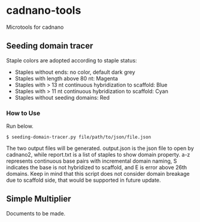 # cadnano-tools
Microtools for cadnano
## Seeding domain tracer
Staple colors are adopted according to staple status:
* Staples without ends: no color, default dark grey
* Staples with length above 80 nt: Magenta
* Staples with > 13 nt continuous hybridization to scaffold: Blue
* Staples with > 11 nt continuous hybridization to scaffold: Cyan
* Staples without seeding domains: Red

### How to Use
Run below.
```
$ seeding-domain-tracer.py file/path/to/json/file.json
```
The two output files will be generated. output.json is the json file to open by cadnano2, while report.txt is a list of staples to show domain property. a-z represents continuous base pairs with incremental domain naming, S indicates the base is not hybridized to scaffold, and E is error above 26th domains. 
Keep in mind that this script does not consider domain breakage due to scaffold side, that would be supported in future update.
## Simple Multiplier
Documents to be made.
